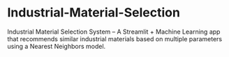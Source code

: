 # Industrial-Material-Selection
Industrial Material Selection System – A Streamlit + Machine Learning app that recommends similar industrial materials based on multiple parameters using a Nearest Neighbors model.

